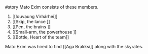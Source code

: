 #story 
Mato Exim consists of these members.
1. [[Iouvaung Virhárhei]]
1. [[Skip, the lance ]]
1. [[Pen, the brains ]]
1. [[Small-arm, the powerhouse ]]
1. [[Bottle, Heart of the team]]

Mato Exim was hired to find [[Aga Brakksi]] along with the skyrates.